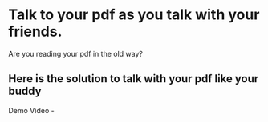 <h1> Talk to your pdf as you talk with your friends.</h1>

<p>Are you reading your pdf in the old way?</p>
<h2>Here is the solution to talk with your pdf like your buddy</h2>
Demo Video - <a href=" https://youtu.be/D65lqTNcPqc>LINK</a>
